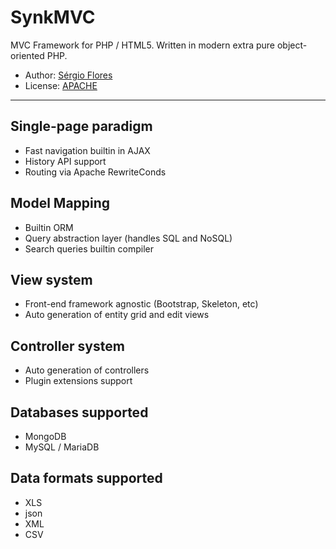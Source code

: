 SynkMVC
============

MVC Framework for PHP / HTML5.
Written in modern extra pure object-oriented PHP.

* Author: [Sérgio Flores](https://github.com/relfos)
* License: [APACHE](http://opensource.org/licenses/Apache-2.0)
----------------

Single-page paradigm
----------------
* Fast navigation builtin in AJAX
* History API support 
* Routing via Apache RewriteConds

Model Mapping
----------------
* Builtin ORM
* Query abstraction layer (handles SQL and NoSQL)
* Search queries builtin compiler

View system
----------------
* Front-end framework agnostic (Bootstrap, Skeleton, etc)
* Auto generation of entity grid and edit views 

Controller system
----------------
* Auto generation of controllers
* Plugin extensions support

Databases supported
----------------
* MongoDB
* MySQL / MariaDB 

Data formats supported
----------------
* XLS
* json
* XML
* CSV
